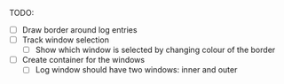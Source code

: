 TODO:

* [ ] Draw border around log entries
* [ ] Track window selection
    * [ ] Show which window is selected by changing colour of the border
* [ ] Create container for the windows
    * [ ] Log window should have two windows: inner and outer
